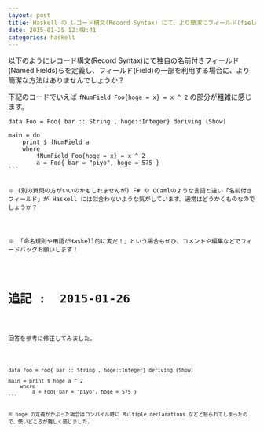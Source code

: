 ```yaml
---
layout: post
title: Haskell の レコード構文(Record Syntax) にて、より簡潔にフィールド(field)にアクセスする方法はありませんでしょうか。
date: 2015-01-25 12:48:41
categories: haskell
---
```

<p>以下のようにレコード構文(Record Syntax)にて独自の名前付きフィールド(Named Fields)らを定義し、フィールド(Field)の一部を利用する場合に、より簡潔な方法はありませんでしょうか？</p>

<p>下記のコードでいえば <code>fNumField Foo{hoge = x} = x ^ 2</code> の部分が粗雑に感じます。</p>

<pre class="lang-haskell prettyprint-override"><code>data Foo = Foo{ bar :: String , hoge::Integer} deriving (Show)

main = do
    print $ fNumField a
    where
        fNumField Foo{hoge = x} = x ^ 2
        a = Foo{ bar = "piyo", hoge = 575 }
```

<p>※ (別の質問の方がいいのかもしれませんが) F# や OCamlのような言語と違い「名前付きフィールド」が Haskell には似合わないような気がしています。通常はどうかくものなのでしょうか？</p>

<p>※ 「命名規則や用語がHaskell的に変だ！」という場合もぜひ、コメントや編集などでフィードバックお願いします！</p>

<h1>追記 :  2015-01-26</h1>

<p>回答を参考に修正してみました。</p>

<pre class="lang-haskell prettyprint-override"><code>data Foo = Foo{ bar :: String , hoge::Integer} deriving (Show)

main = print $ hoge a ^ 2
    where
        a = Foo{ bar = "piyo", hoge = 575 }
```

<p>※ hoge の定義がかぶった場合はコンパイル時に Multiple declarations などと怒られてしまったので、使いどころが難しく感じました。</p>

